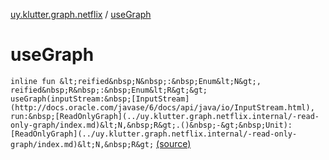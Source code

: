 [uy.klutter.graph.netflix](index.md) / [useGraph](.)


# useGraph
`inline fun &lt;reified&nbsp;N&nbsp;:&nbsp;Enum&lt;N&gt;, reified&nbsp;R&nbsp;:&nbsp;Enum&lt;R&gt;&gt; useGraph(inputStream:&nbsp;[InputStream](http://docs.oracle.com/javase/6/docs/api/java/io/InputStream.html), run:&nbsp;[ReadOnlyGraph](../uy.klutter.graph.netflix.internal/-read-only-graph/index.md)&lt;N,&nbsp;R&gt;.()&nbsp;-&gt;&nbsp;Unit): [ReadOnlyGraph](../uy.klutter.graph.netflix.internal/-read-only-graph/index.md)&lt;N,&nbsp;R&gt;` [(source)](https://github.com/kohesive/klutter/blob/master/netflix-graph-jdk6/src/main/kotlin/uy/klutter/graph/netflix/NetflixGraph.kt#L19)


